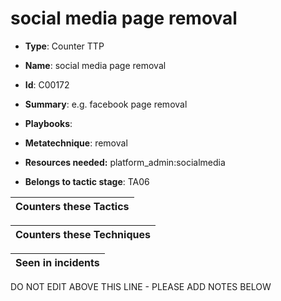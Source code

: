 # social media page removal

* **Type**: Counter TTP

* **Name**: social media page removal

* **Id**: C00172

* **Summary**: e.g. facebook page removal

* **Playbooks**: 

* **Metatechnique**: removal

* **Resources needed:** platform_admin:socialmedia

* **Belongs to tactic stage**: TA06


| Counters these Tactics |
| ---------------------- |



| Counters these Techniques |
| ------------------------- |



| Seen in incidents |
| ----------------- |


DO NOT EDIT ABOVE THIS LINE - PLEASE ADD NOTES BELOW